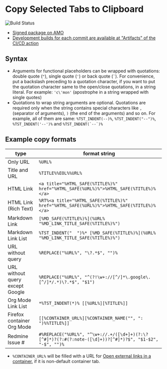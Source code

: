 # Copy Selected Tabs to Clipboard

![Build Status](https://github.com/piroor/copy-selected-tabs-to-clipboard/actions/workflows/main.yml/badge.svg?branch=trunk)

* [Signed package on AMO](https://addons.mozilla.org/firefox/addon/copy-selected-tabs-to-clipboar/)
* [Development builds for each commit are available at "Artifacts" of the CI/CD action](https://github.com/piroor/copy-selected-tabs-to-clipboard/actions?query=workflow%3ACI%2FCD)


## Syntax

* Arguments for functional placeholders can be wrapped with quotations: double quote (`"`), single quote (`'`) or back quote (`` ` ``). For convenience, put a backslash preceding to a quotation character, if you want to put the quotation character same to the open/close quotations, in a string literal. For example: `'c\'mon'` (apostrophe in a string wrapped with single quotes)
* Quotations to wrap string arguments are optional. Quotations are required only when the string contains special characters like `,` (separator of arguments), `)` (the end of the arguments) and so on. For example, all of them are same: `%TST_INDENT(--)%`, `%TST_INDENT("--")%`, `%TST_INDENT('--')%` and ``%TST_INDENT(`--`)%``

## Example copy formats

|type|format string|
|----|-------------|
|Only URL|`%URL%`|
|Title and URL|`%TITLE%%EOL%%URL%`|
|HTML Link|`<a title="%HTML_SAFE(%TITLE%)%" href="%HTML_SAFE(%URL%)%">%HTML_SAFE(%TITLE%)%</a>`|
|HTML Link (Rich Text)|`%RT%<a title="%HTML_SAFE(%TITLE%)%" href="%HTML_SAFE(%URL%)%">%HTML_SAFE(%TITLE%)%</a>`|
|Markdown Link|`[%MD_SAFE(%TITLE%)%](%URL% "%MD_LINK_TITLE_SAFE(%TITLE%)%")`|
|Markdown Link List|`%TST_INDENT("  ")%* [%MD_SAFE(%TITLE%)%](%URL% "%MD_LINK_TITLE_SAFE(%TITLE%)%")`|
|URL without query|`%REPLACE("%URL%", "\?.*$", "")%`|
|URL without query except Google|`%REPLACE("%URL%", "^(?!\w+://[^/]*\.google\.[^/]*/.*)\?.*$", "$1")`|
|Org Mode Link List|`*%TST_INDENT(*)% [[%URL%][%TITLE%]]`|
|Firefox container Org Mode| `[[%CONTAINER_URL%][%CONTAINER_NAME("", ": ")%%TITLE%]]`|
|Redmine Issue #|`#%REPLACE("%URL%", "^\w+://.+/([\d+]+)(?:\?[^#]*)?(?:#(?:note-([\d]+))?[^#]*)?$", "$1-$2", "-$", "")%`|

* `%CONTAINER_URL%` will be filled with a URL for [Open external links in a container](https://addons.mozilla.org/firefox/addon/open-url-in-container/), if it is non-default container tab.
